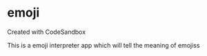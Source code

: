 # emoji
Created with CodeSandbox

This is a emoji interpreter app which will tell the meaning of emojiss
